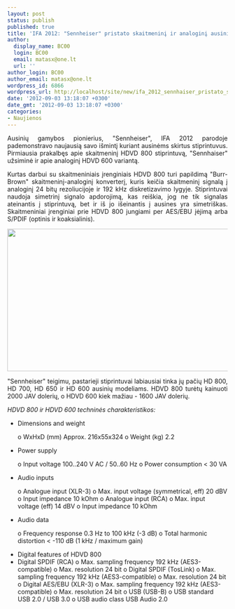```yaml
---
layout: post
status: publish
published: true
title: 'IFA 2012: "Sennheiser" pristato skaitmeninį ir analoginį ausinių stiprintuvus'
author:
  display_name: BC00
  login: BC00
  email: matasx@one.lt
  url: ''
author_login: BC00
author_email: matasx@one.lt
wordpress_id: 6866
wordpress_url: http://localhost/site/new/ifa_2012_sennhaiser_pristato_skaitmenini_ir_analogini_ausiniu_stiprintuvus/
date: '2012-09-03 13:18:07 +0300'
date_gmt: '2012-09-03 13:18:07 +0300'
categories:
- Naujienos
---
```

<p style="text-align: justify;">
	Ausinių gamybos pionierius, &quot;Sennheiser&quot;, IFA 2012 parodoje pademonstravo naujausią savo i&scaron;mintį kuriant ausinėms skirtus stiprintuvus. Pirmiausia prakalbęs apie skaitmeninį HDVD 800 stiprintuvą, &quot;Sennhaiser&quot; užsiminė ir apie analoginį HDVD 600 variantą.</p>
<p style="text-align: justify;">
	Kurtas darbui su skaitmeniniais įrenginiais HDVD 800 turi papildimą &quot;Burr-Brown&quot; skaitmeninį-analoginį konverterį, kuris keičia skaitmeninį signalą į analoginį 24 bitų rezoliucijoje ir 192 kHz diskretizavimo lygyje. Stiprintuvai naudoja simetrinį signalo apdorojimą, kas rei&scaron;kia, jog ne tik signalas ateinantis į stiprintuvą, bet ir i&scaron; jo i&scaron;einantis į ausines yra simetri&scaron;kas. Skaitmeniniai įrenginiai prie HDVD 800 jungiami per AES/EBU įėjimą arba S/PDIF (optinis ir koaksialinis).</p>
<p style="text-align: justify;">
	<img alt="" src="http://technews.lt/userfiles/sennhaiseramp.jpg" style="width: 520px; height: 325px;" /></p>
<p style="text-align: justify;">
	&quot;Sennheiser&quot; teigimu, pastarieji stiprintuvai labiausiai tinka jų pačių HD 800, HD 700, HD 650 ir HD 600 ausinių modeliams. HDVD 800 turėtų kainuoti 2000 JAV dolerių, o HDVD 600 kiek mažiau - 1600 JAV dolerių.</p>
<p style="text-align: justify;">
	<em>HDVD 800 ir HDVD 600 techninės charakteristikos:</em></p>
<ul>
<li>
		Dimensions and weight</li>
<p>	o WxHxD (mm) Approx. 216x55x324 o Weight (kg) 2.2</p>
<li>
		Power supply</li>
<p>	o Input voltage 100..240 V AC / 50..60 Hz o Power consumption &lt; 30 VA</p>
<li>
		Audio inputs</li>
<p>	o Analogue input (XLR-3) o Max. input voltage (symmetrical, eff) 20 dBV o Input impedance 10 kOhm o Analogue input (RCA) o Max. input voltage (eff) 14 dBV o Input impedance 10 kOhm</p>
<li>
		Audio data</li>
<p>	o Frequency response 0.3 Hz to 100 kHz (-3 dB) o Total harmonic distortion &lt; -110 dB (1 kHz / maximum gain)</p>
<li>
		Digital features of HDVD 800</li>
<li>
		Digital SPDIF (RCA) o Max. sampling frequency 192 kHz (AES3-compatible) o Max. resolution 24 bit o Digital SPDIF (TosLink) o Max. sampling frequency 192 kHz (AES3-compatible) o Max. resolution 24 bit o Digital AES/EBU (XLR-3) o Max. sampling frequency 192 kHz (AES3-compatible) o Max. resolution 24 bit o USB (USB-B) o USB standard USB 2.0 / USB 3.0 o USB audio class USB Audio 2.0</li>
</ul>
